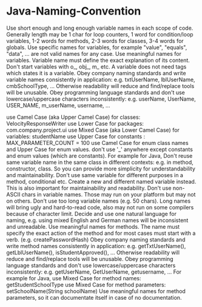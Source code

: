 # Java-Naming-Convention
Use short enough and long enough variable names in each scope of code. Generally length may be 1 char for loop counters, 1 word for condition/loop variables, 1-2 words for methods, 2-3 words for classes, 3-4 words for globals.
Use specific names for variables, for example "value", "equals", "data", ... are not valid names for any case.
Use meaningful names for variables. Variable name must define the exact explanation of its content.
Don't start variables with o_, obj_, m_ etc. A variable does not need tags which states it is a variable.
Obey company naming standards and write variable names consistently in application: e.g. txtUserName, lblUserName, cmbSchoolType, ... Otherwise readability will reduce and find/replace tools will be unusable.
Obey programming language standards and don't use lowercase/uppercase characters inconsistently: e.g. userName, UserName, USER_NAME, m_userName, username, ...
 
use Camel Case (aka Upper Camel Case) for classes: VelocityResponseWriter
use Lower Case for packages: com.company.project.ui
use Mixed Case (aka Lower Camel Case) for variables: studentName
use Upper Case for constants : MAX_PARAMETER_COUNT = 100
use Camel Case for enum class names and Upper Case for enum values.
don't use '_' anywhere except constants and enum values (which are constants).
For example for Java, 
Don't reuse same variable name in the same class in different contexts: e.g. in method, constructor, class. So you can provide more simplicity for understandability and maintainability.
Don't use same variable for different purposes in a method, conditional etc. Create a new and different named variable instead. This is also important for maintainability and readability.
Don't use non-ASCII chars in variable names. Those may run on your platform but may not on others.
Don't use too long variable names (e.g. 50 chars). Long names will bring ugly and hard-to-read code, also may not run on some compilers because of character limit.
Decide and use one natural language for naming, e.g. using mixed English and German names will be inconsistent and unreadable.
Use meaningful names for methods. The name must specify the exact action of the method and for most cases must start with a verb. (e.g. createPasswordHash)
Obey company naming standards and write method names consistently in application: e.g. getTxtUserName(), getLblUserName(), isStudentApproved(), ... Otherwise readability will reduce and find/replace tools will be unusable.
Obey programming language standards and don't use lowercase/uppercase characters inconsistently: e.g. getUserName, GetUserName, getusername, ...
For example for Java, 
use  Mixed Case  for method names: getStudentSchoolType 
use  Mixed Case  for method parameters: setSchoolName(String schoolName)
Use meaningful names for method parameters, so it can documentate itself in case of no documentation.
